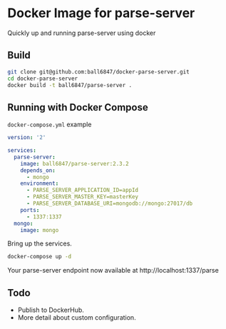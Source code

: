 # Docker Image for parse-server

Quickly up and running parse-server using docker

## Build

```sh
git clone git@github.com:ball6847/docker-parse-server.git
cd docker-parse-server
docker build -t ball6847/parse-server .
```

## Running with Docker Compose

`docker-compose.yml` example

```yml
version: '2'

services:
  parse-server:
    image: ball6847/parse-server:2.3.2
    depends_on:
      - mongo
    environment:
      - PARSE_SERVER_APPLICATION_ID=appId
      - PARSE_SERVER_MASTER_KEY=masterKey
      - PARSE_SERVER_DATABASE_URI=mongodb://mongo:27017/db
    ports:
      - 1337:1337
  mongo:
    image: mongo
```

Bring up the services.

```sh
docker-compose up -d
```

Your parse-server endpoint now available at http://localhost:1337/parse

## Todo

- Publish to DockerHub.
- More detail about custom configuration.

